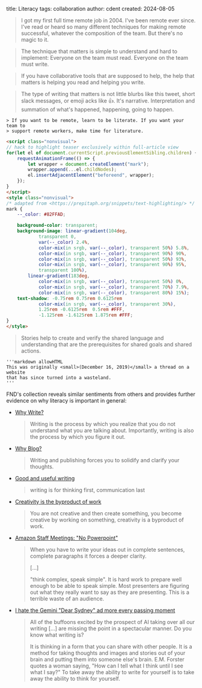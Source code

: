 title: Literacy
tags: collaboration
author: cdent
created: 2024-08-05

> I got my first full time remote job in 2004. I've been remote ever since. I've
> read or heard so many different techniques for making remote successful,
> whatever the composition of the team. But there's no magic to it.

> The technique that matters is simple to understand and hard to implement:
> Everyone on the team must read. Everyone on the team must write.

> If you have collaborative tools that are supposed to help, the help that
> matters is helping you read and helping you write.

> The type of writing that matters is not little blurbs like this tweet, short
> slack messages, or emoji acks like 👍. It's narrative. Interpretation and
> summation of what's happened, happening, going to happen.

```teaser
> If you want to be remote, learn to be literate. If you want your team to
> support remote workers, make time for literature.
```

```markdown allowHTML
<script class="nonvisual">
// hack to highlight teaser exclusively within full-article view
for(let el of document.currentScript.previousElementSibling.children) {
    requestAnimationFrame(() => {
        let wrapper = document.createElement("mark");
        wrapper.append(...el.childNodes);
        el.insertAdjacentElement("beforeend", wrapper);
    });
}
</script>
<style class="nonvisual">
/* adapted from <https://prepitaph.org/snippets/text-highlighting/> */
mark {
    --_color: #82FFAD;

    background-color: transparent;
    background-image: linear-gradient(104deg,
            transparent 0,
            var(--_color) 2.4%,
            color-mix(in srgb, var(--_color), transparent 50%) 5.8%,
            color-mix(in srgb, var(--_color), transparent 90%) 90%,
            color-mix(in srgb, var(--_color), transparent 50%) 93%,
            color-mix(in srgb, var(--_color), transparent 90%) 95%,
            transparent 100%),
        linear-gradient(183deg,
            color-mix(in srgb, var(--_color), transparent 50%) 0%,
            color-mix(in srgb, var(--_color), transparent 70%) 7.9%,
            color-mix(in srgb, var(--_color), transparent 80%) 15%);
    text-shadow: -0.75rem 0.75rem 0.6125rem
            color-mix(in srgb, var(--_color), transparent 30%),
            1.25rem -0.6125rem  0.5rem #FFF,
            -1.125rem -1.6125rem 1.875rem #FFF;
}
</style>
```

> Stories help to create and verify the shared language and understanding that
> are the prerequisites for shared goals and shared actions.

```aside compact
'''markdown allowHTML
This was originally <small>(December 16, 2019)</small> a thread on a website
that has since turned into a wasteland.
'''
```

FND's collection reveals similar sentiments from others and provides further
evidence on why literacy is important in general:

* [Why Write?](https://fs.blog/why-write/)

    > Writing is the process by which you realize that you do not understand
    > what you are talking about. Importantly, writing is also the process by
    > which you figure it out.

* [Why Blog?](https://cagrimmett.com/2022/04/26/why-blog/)

    > Writing and publishing forces you to solidify and clarify your thoughts.

* [Good and useful writing](https://robinrendle.com/notes/good-and-useful-writing-/)

    > writing is for thinking first, communication last

* [Creativity is the byproduct of work ](https://robinrendle.com/notes/creativity-is-the-byproduct-of-work/)

    > You are not creative and then create something, you become creative by
    > working on something, creativity is a byproduct of work.

* [Amazon Staff Meetings: "No Powerpoint"](https://conorneill.com/2012/11/30/amazon-staff-meetings-no-powerpoint/)

    > When you have to write your ideas out in complete sentences, complete
    > paragraphs it forces a deeper clarity.
    >
    > […]
    >
    > "think complex, speak simple". It is hard work to prepare well enough to
    > be able to speak simple. Most presenters are figuring out what they really
    > want to say as they are presenting. This is a terrible waste of an
    > audience.

* [I hate the Gemini "Dear Sydney" ad more every passing moment](https://www.washingtonpost.com/opinions/2024/07/31/google-gemini-ai-dear-sydney-ad-olympics-satire/)

    > All of the buffoons excited by the prospect of AI taking over all our
    > writing […] are missing the point in a spectacular manner. Do you know
    > what writing is?
    >
    > It is thinking in a form that you can share with other people. It is a
    > method for taking thoughts and images and stories out of your brain and
    > putting them into someone else's brain. E.M. Forster quotes a woman
    > saying, "How can I tell what I think until I see what I say?" To take away
    > the ability to write for yourself is to take away the ability to think for
    > yourself.
